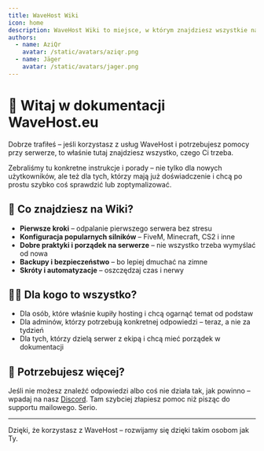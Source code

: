```yaml
---
title: WaveHost Wiki
icon: home
description: WaveHost Wiki to miejsce, w którym znajdziesz wszystkie najważniejsze informacje o tym, jak zarządzać swoim serwerem gier. To poradniki, wskazówki i doświadczenia innych administratorów – wszystko zebrane w jednym miejscu.
authors:
  - name: AziQr
    avatar: /static/avatars/aziqr.png
  - name: Jäger
    avatar: /static/avatars/jager.png
---
```


# 👋 Witaj w dokumentacji WaveHost.eu

Dobrze trafiłeś – jeśli korzystasz z usług WaveHost i potrzebujesz pomocy przy serwerze, to właśnie tutaj znajdziesz wszystko, czego Ci trzeba.

Zebraliśmy tu konkretne instrukcje i porady – nie tylko dla nowych użytkowników, ale też dla tych, którzy mają już doświadczenie i chcą po prostu szybko coś sprawdzić lub zoptymalizować.

## 🧭 Co znajdziesz na Wiki?

- **Pierwsze kroki** – odpalanie pierwszego serwera bez stresu
- **Konfiguracja popularnych silników** – FiveM, Minecraft, CS2 i inne
- **Dobre praktyki i porządek na serwerze** – nie wszystko trzeba wymyślać od nowa
- **Backupy i bezpieczeństwo** – bo lepiej dmuchać na zimne
- **Skróty i automatyzacje** – oszczędzaj czas i nerwy

## 🙋‍♂️ Dla kogo to wszystko?

- Dla osób, które właśnie kupiły hosting i chcą ogarnąć temat od podstaw
- Dla adminów, którzy potrzebują konkretnej odpowiedzi – teraz, a nie za tydzień
- Dla tych, którzy dzielą serwer z ekipą i chcą mieć porządek w dokumentacji

## 🔗 Potrzebujesz więcej?

Jeśli nie możesz znaleźć odpowiedzi albo coś nie działa tak, jak powinno – wpadaj na nasz [Discord](https://discord.gg/twojlink). Tam szybciej złapiesz pomoc niż pisząc do supportu mailowego. Serio.

---

Dzięki, że korzystasz z WaveHost – rozwijamy się dzięki takim osobom jak Ty.
